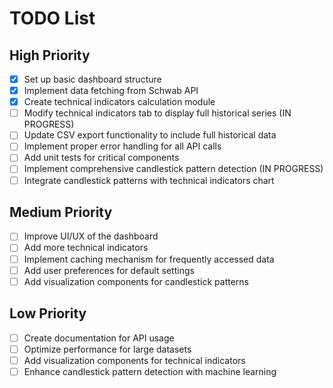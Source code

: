 # TODO List

## High Priority
- [x] Set up basic dashboard structure
- [x] Implement data fetching from Schwab API
- [x] Create technical indicators calculation module
- [ ] Modify technical indicators tab to display full historical series (IN PROGRESS)
- [ ] Update CSV export functionality to include full historical data
- [ ] Implement proper error handling for all API calls
- [ ] Add unit tests for critical components
- [ ] Implement comprehensive candlestick pattern detection (IN PROGRESS)
- [ ] Integrate candlestick patterns with technical indicators chart

## Medium Priority
- [ ] Improve UI/UX of the dashboard
- [ ] Add more technical indicators
- [ ] Implement caching mechanism for frequently accessed data
- [ ] Add user preferences for default settings
- [ ] Add visualization components for candlestick patterns

## Low Priority
- [ ] Create documentation for API usage
- [ ] Optimize performance for large datasets
- [ ] Add visualization components for technical indicators
- [ ] Enhance candlestick pattern detection with machine learning
